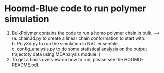 # Hoomd-Blue code to run polymer simulation
  1. BulkPolymer contains the code to run a homo polymer chain in bulk. --> <br>
    (a. chain3d.py to create a linear chain conformation to start with. <br> 
     b. Poly3d.py to run the simulation in NVT ensemble. <br> 
     c. config_analysis.py to do some statistical analysis on the output trajectoty data using MDAnalysis module.
    )
  2. To get a basis overview on how to run, please see the HOOMD-README.pdf.

